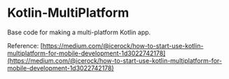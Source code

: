 # Kotlin-MultiPlatform
Base code for making a multi-platform Kotlin app.

Reference: [https://medium.com/@icerock/how-to-start-use-kotlin-multiplatform-for-mobile-development-1d3022742178](https://medium.com/@icerock/how-to-start-use-kotlin-multiplatform-for-mobile-development-1d3022742178)
